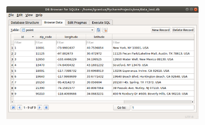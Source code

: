 <img src="https://github.com/igrantua/GregAntoniuk_MA2018Python/blob/master/Homework%2012/data.png">
